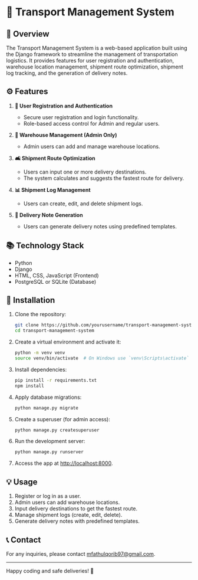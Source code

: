 # 🚚 Transport Management System

## 📄 Overview
The Transport Management System is a web-based application built using the Django framework to streamline the management of transportation logistics. It provides features for user registration and authentication, warehouse location management, shipment route optimization, shipment log tracking, and the generation of delivery notes.

## ⚙️ Features
1. **🔑 User Registration and Authentication**
   - Secure user registration and login functionality.
   - Role-based access control for Admin and regular users.

2. **🏢 Warehouse Management (Admin Only)**
   - Admin users can add and manage warehouse locations.

3. **🛋️ Shipment Route Optimization**
   - Users can input one or more delivery destinations.
   - The system calculates and suggests the fastest route for delivery.

4. **📊 Shipment Log Management**
   - Users can create, edit, and delete shipment logs.

5. **📝 Delivery Note Generation**
   - Users can generate delivery notes using predefined templates.

## 📚 Technology Stack
- Python
- Django
- HTML, CSS, JavaScript (Frontend)
- PostgreSQL or SQLite (Database)

## 🔧 Installation
1. Clone the repository:
   ```bash
   git clone https://github.com/yourusername/transport-management-system.git
   cd transport-management-system
   ```
2. Create a virtual environment and activate it:
   ```bash
   python -m venv venv
   source venv/bin/activate  # On Windows use `venv\Scripts\activate`
   ```
3. Install dependencies:
   ```bash
   pip install -r requirements.txt
   npm install
   ```
4. Apply database migrations:
   ```bash
   python manage.py migrate
   ```
5. Create a superuser (for admin access):
   ```bash
   python manage.py createsuperuser
   ```
6. Run the development server:
   ```bash
   python manage.py runserver
   ```
7. Access the app at [http://localhost:8000](http://localhost:8000).

## 💡 Usage
1. Register or log in as a user.
2. Admin users can add warehouse locations.
3. Input delivery destinations to get the fastest route.
4. Manage shipment logs (create, edit, delete).
5. Generate delivery notes with predefined templates.

## 📞 Contact
For any inquiries, please contact [mfathulqorib97@gmail.com](mailto:mfathulqorib97@gmail.com).

---

Happy coding and safe deliveries! 🚚

